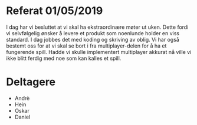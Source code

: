 # Referat 01/05/2019

I dag har vi besluttet at vi skal ha ekstraordinære møter ut uken. Dette fordi vi selvfølgelig ønsker å levere et produkt
som noenlunde holder en viss standard. I dag jobbes det med koding og skriving av oblig. Vi har også bestemt oss 
for at vi skal se bort i fra multiplayer-delen for å ha et fungerende spill. Hadde vi skulle implementert multiplayer akkurat nå
ville vi ikke blitt ferdig med noe som kan kalles et spill. 

# Deltagere
* Andrè
* Hein
* Oskar
* Daniel